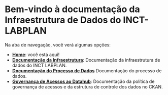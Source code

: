 # Bem-vindo à documentação da Infraestrutura de Dados do INCT-LABPLAN

Na aba de navegação, você verá algumas opções:

- [**Home**](#): você está aqui! 
- [**Documentação da Infraestrutura**](infraestrutura/componentes-infraestrutura.md): Documentação da infraestrutura de dados do INCT LABPLAN.
- [**Documentação do Processo de Dados**]( processo-dados/subida-dados.md)
Documentação do processo de dados.
- [**Governança de Acessos ao Datahub**](governanca/politica-governanca.md): Documentação da política de governança de acessos e da estrutura de controle dos dados no CKAN.